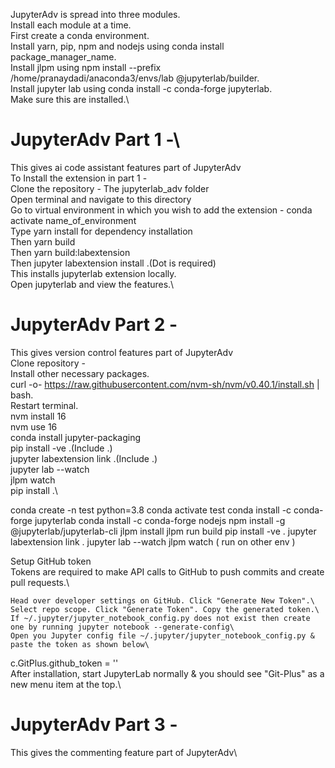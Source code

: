 JupyterAdv is spread into three modules.\
Install each module at a time.\
First create a conda environment.\
Install yarn, pip, npm and nodejs using conda install package_manager_name.\
Install jlpm using npm install --prefix /home/pranaydadi/anaconda3/envs/lab @jupyterlab/builder.\
Install jupyter lab using conda install -c conda-forge jupyterlab.\
Make sure this are installed.\
# JupyterAdv Part 1 -\
 This gives ai code assistant features part of JupyterAdv\
 To Install the extension in part 1 -\
 Clone the repository - The jupyterlab_adv folder\
 Open terminal and navigate to this directory\
 Go to virtual environment in which you wish to add the extension - conda activate name_of_environment\
 Type yarn install for dependency installation\
 Then yarn build\
 Then yarn build:labextension\
 Then jupyter labextension install .(Dot is required)\
 This installs jupyterlab extension locally.\
 Open jupyterlab and view the features.\

# JupyterAdv Part 2 -
 This gives version control features part of JupyterAdv\
 Clone repository - \
 Install other necessary packages.\
 curl -o- https://raw.githubusercontent.com/nvm-sh/nvm/v0.40.1/install.sh | bash.\
 Restart terminal.\
 nvm install 16\
 nvm use 16\
 conda install jupyter-packaging\
 pip install -ve .(Include .)\
 jupyter labextension link .(Include .)\
 jupyter lab --watch\
 jlpm watch\
 pip install .\

conda create -n test python=3.8
conda activate test
conda install -c conda-forge jupyterlab
conda install -c conda-forge nodejs
npm install -g @jupyterlab/jupyterlab-cli
jlpm install
jlpm run build
pip install -ve .
jupyter labextension link .
jupyter lab --watch
jlpm watch ( run on other env )

 
 Setup GitHub token\
 Tokens are required to make API calls to GitHub to push commits and create pull requests.\

    Head over developer settings on GitHub. Click "Generate New Token".\
    Select repo scope. Click "Generate Token". Copy the generated token.\
    If ~/.jupyter/jupyter_notebook_config.py does not exist then create one by running jupyter notebook --generate-config\
    Open you Jupyter config file ~/.jupyter/jupyter_notebook_config.py & paste the token as shown below\

c.GitPlus.github_token = '<your-github-access-token>'\
After installation, start JupyterLab normally & you should see "Git-Plus" as a new menu item at the top.\

# JupyterAdv Part 3 -
 This gives the commenting feature part of JupyterAdv\
